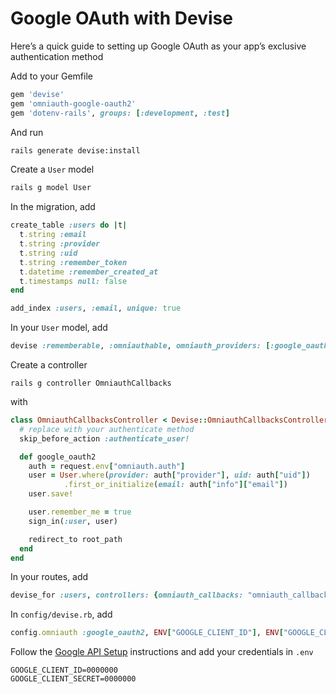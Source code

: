 # Google OAuth with Devise

Here’s a quick guide to setting up Google OAuth as your app’s exclusive authentication method

Add to your Gemfile

```ruby
gem 'devise'
gem 'omniauth-google-oauth2'
gem 'dotenv-rails', groups: [:development, :test]
```

And run

```sh
rails generate devise:install
```

Create a `User` model

```sh
rails g model User
```

In the migration, add

```ruby
create_table :users do |t|
  t.string :email
  t.string :provider
  t.string :uid
  t.string :remember_token
  t.datetime :remember_created_at
  t.timestamps null: false
end

add_index :users, :email, unique: true
```

In your `User` model, add

```ruby
devise :rememberable, :omniauthable, omniauth_providers: [:google_oauth2]
```

Create a controller

```
rails g controller OmniauthCallbacks
```

with

```ruby
class OmniauthCallbacksController < Devise::OmniauthCallbacksController
  # replace with your authenticate method
  skip_before_action :authenticate_user!

  def google_oauth2
    auth = request.env["omniauth.auth"]
    user = User.where(provider: auth["provider"], uid: auth["uid"])
            .first_or_initialize(email: auth["info"]["email"])
    user.save!

    user.remember_me = true
    sign_in(:user, user)

    redirect_to root_path
  end
end
```

In your routes, add

```ruby
devise_for :users, controllers: {omniauth_callbacks: "omniauth_callbacks"}
```

In `config/devise.rb`, add

```ruby
config.omniauth :google_oauth2, ENV["GOOGLE_CLIENT_ID"], ENV["GOOGLE_CLIENT_SECRET"], access_type: "online"
```

Follow the [Google API Setup](https://github.com/zquestz/omniauth-google-oauth2#google-api-setup) instructions and add your credentials in `.env`

```
GOOGLE_CLIENT_ID=0000000
GOOGLE_CLIENT_SECRET=0000000
```
